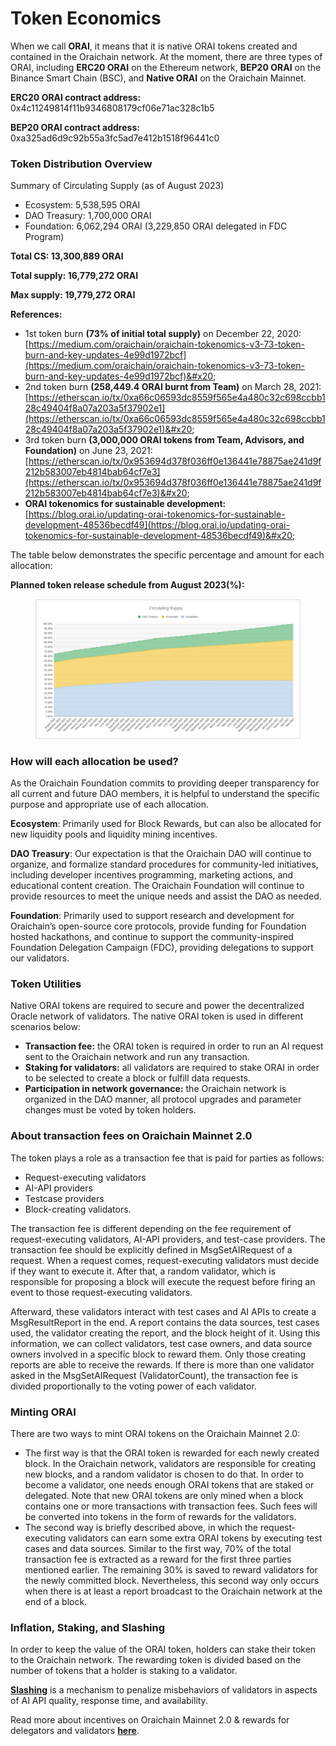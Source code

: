 # Token Economics

When we call **ORAI**, it means that it is native ORAI tokens created and contained in the Oraichain network. At the moment, there are three types of ORAI, including **ERC20 ORAI** on the Ethereum network, **BEP20 ORAI** on the Binance Smart Chain (BSC), and **Native ORAI** on the Oraichain Mainnet.

**ERC20 ORAI contract address:** 0x4c11249814f11b9346808179cf06e71ac328c1b5

**BEP20 ORAI contract address:** 0xa325ad6d9c92b55a3fc5ad7e412b1518f96441c0

### Token Distribution Overview

Summary of Circulating Supply (as of August 2023)

* Ecosystem: 5,538,595 ORAI
* DAO Treasury: 1,700,000 ORAI
* Foundation: 6,062,294 ORAI (3,229,850 ORAI delegated in FDC Program)

**Total CS: 13,300,889 ORAI**

**Total supply: 16,779,272 ORAI**

**Max supply: 19,779,272 ORAI**



**References:**&#x20;

* 1st token burn **(73% of initial total supply)** on December 22, 2020: [https://medium.com/oraichain/oraichain-tokenomics-v3-73-token-burn-and-key-updates-4e99d1972bcf](https://medium.com/oraichain/oraichain-tokenomics-v3-73-token-burn-and-key-updates-4e99d1972bcf)&#x20;
* 2nd token burn **(258,449.4 ORAI burnt from Team)** on March 28, 2021: [https://etherscan.io/tx/0xa66c06593dc8559f565e4a480c32c698ccbb128c49404f8a07a203a5f37902e1](https://etherscan.io/tx/0xa66c06593dc8559f565e4a480c32c698ccbb128c49404f8a07a203a5f37902e1)&#x20;
* 3rd token burn **(3,000,000 ORAI tokens from Team, Advisors, and Foundation)** on June 23, 2021: [https://etherscan.io/tx/0x953694d378f036ff0e136441e78875ae241d9f212b583007eb4814bab64cf7e3](https://etherscan.io/tx/0x953694d378f036ff0e136441e78875ae241d9f212b583007eb4814bab64cf7e3)&#x20;
* **ORAI tokenomics for sustainable development:** [https://blog.orai.io/updating-orai-tokenomics-for-sustainable-development-48536becdf49](https://blog.orai.io/updating-orai-tokenomics-for-sustainable-development-48536becdf49)&#x20;

The table below demonstrates the specific percentage and amount for each allocation:

**Planned token release schedule from August 2023(%):**

<figure><img src="../.gitbook/assets/image.png" alt=""><figcaption></figcaption></figure>

### **How will each allocation be used?**&#x20;

As the Oraichain Foundation commits to providing deeper transparency for all current and future DAO members, it is helpful to understand the specific purpose and appropriate use of each allocation.

**Ecosystem**: Primarily used for Block Rewards, but can also be allocated for new liquidity pools and liquidity mining incentives.

**DAO Treasury**: Our expectation is that the Oraichain DAO will continue to organize, and formalize standard procedures for community-led initiatives, including developer incentives programming, marketing actions, and educational content creation. The Oraichain Foundation will continue to provide resources to meet the unique needs and assist the DAO as needed.

**Foundation**: Primarily used to support research and development for Oraichain’s open-source core protocols, provide funding for Foundation hosted hackathons, and continue to support the community-inspired Foundation Delegation Campaign (FDC), providing delegations to support our validators.

### Token Utilities&#x20;

Native ORAI tokens are required to secure and power the decentralized Oracle network of validators. The native ORAI token is used in different scenarios below:

* **Transaction fee:** the ORAI token is required in order to run an AI request sent to the Oraichain network and run any transaction.
* **Staking for validators:** all validators are required to stake ORAI in order to be selected to create a block or fulfill data requests.
* **Participation in network governance:** the Oraichain network is organized in the DAO manner, all protocol upgrades and parameter changes must be voted by token holders.&#x20;

### About transaction fees on Oraichain Mainnet 2.0

The token plays a role as a transaction fee that is paid for parties as follows:

* Request-executing validators
* AI-API providers
* Testcase providers
* Block-creating validators.

The transaction fee is different depending on the fee requirement of request-executing validators, AI-API providers, and test-case providers. The transaction fee should be explicitly defined in MsgSetAIRequest of a request. When a request comes, request-executing validators must decide if they want to execute it. After that, a random validator, which is responsible for proposing a block will execute the request before firing an event to those request-executing validators.

Afterward, these validators interact with test cases and AI APIs to create a MsgResultReport in the end. A report contains the data sources, test cases used, the validator creating the report, and the block height of it. Using this information, we can collect validators, test case owners, and data source owners involved in a specific block to reward them. Only those creating reports are able to receive the rewards. If there is more than one validator asked in the MsgSetAIRequest (ValidatorCount), the transaction fee is divided proportionally to the voting power of each validator.

### Minting ORAI

There are two ways to mint ORAI tokens on the Oraichain Mainnet 2.0:&#x20;

* The first way is that the ORAI token is rewarded for each newly created block. In the Oraichain network, validators are responsible for creating new blocks, and a random validator is chosen to do that. In order to become a validator, one needs enough ORAI tokens that are staked or delegated. Note that new ORAI tokens are only mined when a block contains one or more transactions with transaction fees. Such fees will be converted into tokens in the form of rewards for the validators.
* The second way is briefly described above, in which the request-executing validators can earn some extra ORAI tokens by executing test cases and data sources. Similar to the first way, 70% of the total transaction fee is extracted as a reward for the first three parties mentioned earlier. The remaining 30% is saved to reward validators for the newly committed block. Nevertheless, this second way only occurs when there is at least a report broadcast to the Oraichain network at the end of a block.

### Inflation, Staking, and Slashing

In order to keep the value of the ORAI token, holders can stake their token to the Oraichain network. The rewarding token is divided based on the number of tokens that a holder is staking to a validator.

[**Slashing**](https://blog.orai.io/updating-orai-tokenomics-for-sustainable-development-48536becdf49) is a mechanism to penalize misbehaviors of validators in aspects of AI API quality, response time, and availability.

Read more about incentives on Oraichain Mainnet 2.0 & rewards for delegators and validators [**here**](https://blog.orai.io/oraichain-mainnet-incentives-rewards-for-delegators-and-validators-958db9b4bb4b).

